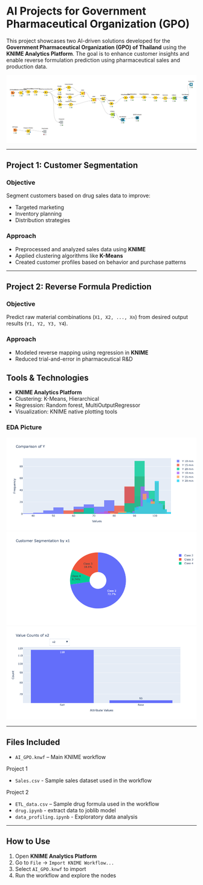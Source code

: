 # AI Projects for Government Pharmaceutical Organization (GPO)

This project showcases two AI-driven solutions developed for the **Government Pharmaceutical Organization (GPO) of Thailand** using the **KNIME Analytics Platform**. The goal is to enhance customer insights and enable reverse formulation prediction using pharmaceutical sales and production data.


![Demo Screenshot](workflow.png)

---

## Project 1: Customer Segmentation

### Objective
Segment customers based on drug sales data to improve:
- Targeted marketing
- Inventory planning
- Distribution strategies

### Approach
- Preprocessed and analyzed sales data using **KNIME**
- Applied clustering algorithms like **K-Means**
- Created customer profiles based on behavior and purchase patterns


---

## Project 2: Reverse Formula Prediction

###  Objective
Predict raw material combinations (`X1, X2, ..., Xn`) from desired output results (`Y1, Y2, Y3, Y4`).

###  Approach
- Modeled reverse mapping using regression in **KNIME**
- Reduced trial-and-error in pharmaceutical R&D


##  Tools & Technologies
- **KNIME Analytics Platform**
- Clustering: K-Means, Hierarchical
- Regression: Random forest, MultiOutputRegressor
- Visualization: KNIME native plotting tools

### EDA Picture

![Demo Screenshot](EDA_pic/sim1.png)
![Demo Screenshot](EDA_pic/sim2.png)
![Demo Screenshot](EDA_pic/sim4.png)


---

##  Files Included

- `AI_GPO.knwf` – Main KNIME workflow

Project 1
- `Sales.csv` - Sample sales dataset used in the workflow

Project 2
- `ETL_data.csv` – Sample drug formula used in the workflow
- `drug.ipynb` - extract data to joblib model
- `data_profiling.ipynb` - Exploratory data analysis

---

##  How to Use

1. Open **KNIME Analytics Platform**
2. Go to `File` → `Import KNIME Workflow...`
3. Select `AI_GPO.knwf` to import
4. Run the workflow and explore the nodes


